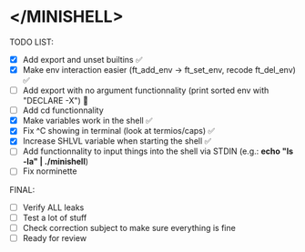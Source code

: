 # \<\/MINISHELL\>

TODO LIST:
- [x] Add export and unset builtins ✅
- [x] Make env interaction easier (ft_add_env -> ft_set_env, recode ft_del_env) ✅
- [ ] Add export with no argument functionnality (print sorted env with "DECLARE -X") 🚧
- [ ] Add cd functionnality
- [x] Make variables work in the shell ✅
- [x] Fix ^C showing in terminal (look at termios/caps) ✅
- [x] Increase SHLVL variable when starting the shell ✅
- [ ] Add functionnality to input things into the shell via STDIN (e.g.: <b>echo "ls -la" | ./minishell</b>)
- [ ] Fix norminette

FINAL:
- [ ] Verify ALL leaks
- [ ] Test a lot of stuff
- [ ] Check correction subject to make sure everything is fine
- [ ] Ready for review
